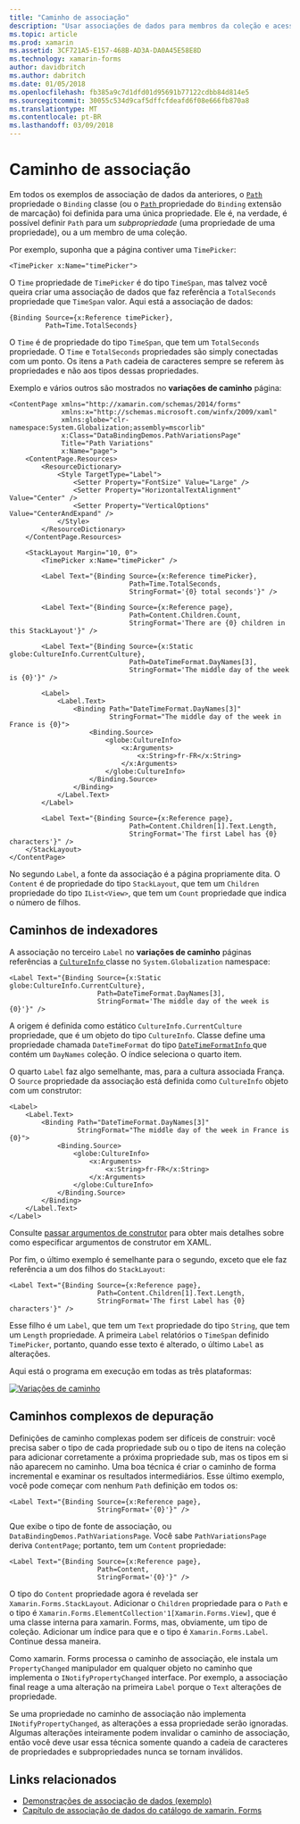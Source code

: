```yaml
---
title: "Caminho de associação"
description: "Usar associações de dados para membros da coleção e acesso subpropriedades"
ms.topic: article
ms.prod: xamarin
ms.assetid: 3CF721A5-E157-468B-AD3A-DA0A45E58E8D
ms.technology: xamarin-forms
author: davidbritch
ms.author: dabritch
ms.date: 01/05/2018
ms.openlocfilehash: fb385a9c7d1dfd01d95691b77122cdbb84d814e5
ms.sourcegitcommit: 30055c534d9caf5dffcfdeafd6f08e666fb870a8
ms.translationtype: MT
ms.contentlocale: pt-BR
ms.lasthandoff: 03/09/2018
---
```

# <a name="binding-path"></a>Caminho de associação

Em todos os exemplos de associação de dados da anteriores, o [ `Path` ](https://developer.xamarin.com/api/property/Xamarin.Forms.Binding.Path/) propriedade o `Binding` classe (ou o [ `Path` ](https://developer.xamarin.com/api/property/Xamarin.Forms.Xaml.BindingExtension.Path/) propriedade do `Binding` extensão de marcação) foi definida para uma única propriedade. Ele é, na verdade, é possível definir `Path` para um *subpropriedade* (uma propriedade de uma propriedade), ou a um membro de uma coleção.

Por exemplo, suponha que a página contiver uma `TimePicker`:

```xaml
<TimePicker x:Name="timePicker">
```

O `Time` propriedade de `TimePicker` é do tipo `TimeSpan`, mas talvez você queira criar uma associação de dados que faz referência a `TotalSeconds` propriedade que `TimeSpan` valor. Aqui está a associação de dados:

```xaml
{Binding Source={x:Reference timePicker},
         Path=Time.TotalSeconds}
```
         
O `Time` é de propriedade do tipo `TimeSpan`, que tem um `TotalSeconds` propriedade. O `Time` e `TotalSeconds` propriedades são simply conectadas com um ponto. Os itens a `Path` cadeia de caracteres sempre se referem às propriedades e não aos tipos dessas propriedades.

Exemplo e vários outros são mostrados no **variações de caminho** página:

```xaml
<ContentPage xmlns="http://xamarin.com/schemas/2014/forms"
             xmlns:x="http://schemas.microsoft.com/winfx/2009/xaml"
             xmlns:globe="clr-namespace:System.Globalization;assembly=mscorlib"
             x:Class="DataBindingDemos.PathVariationsPage"
             Title="Path Variations"
             x:Name="page">
    <ContentPage.Resources>
        <ResourceDictionary>
            <Style TargetType="Label">
                <Setter Property="FontSize" Value="Large" />
                <Setter Property="HorizontalTextAlignment" Value="Center" />
                <Setter Property="VerticalOptions" Value="CenterAndExpand" />
            </Style>
        </ResourceDictionary>
    </ContentPage.Resources>
    
    <StackLayout Margin="10, 0">
        <TimePicker x:Name="timePicker" />

        <Label Text="{Binding Source={x:Reference timePicker},
                              Path=Time.TotalSeconds,
                              StringFormat='{0} total seconds'}" />

        <Label Text="{Binding Source={x:Reference page},
                              Path=Content.Children.Count,
                              StringFormat='There are {0} children in this StackLayout'}" />
        
        <Label Text="{Binding Source={x:Static globe:CultureInfo.CurrentCulture},
                              Path=DateTimeFormat.DayNames[3],
                              StringFormat='The middle day of the week is {0}'}" />

        <Label>
            <Label.Text>
                <Binding Path="DateTimeFormat.DayNames[3]"
                         StringFormat="The middle day of the week in France is {0}">
                    <Binding.Source>
                        <globe:CultureInfo>
                            <x:Arguments>
                                <x:String>fr-FR</x:String>
                            </x:Arguments>
                        </globe:CultureInfo>
                    </Binding.Source>
                </Binding>
            </Label.Text>
        </Label>

        <Label Text="{Binding Source={x:Reference page},
                              Path=Content.Children[1].Text.Length,
                              StringFormat='The first Label has {0} characters'}" />
    </StackLayout>
</ContentPage>
```

No segundo `Label`, a fonte da associação é a página propriamente dita. O `Content` é de propriedade do tipo `StackLayout`, que tem um `Children` propriedade do tipo `IList<View>`, que tem um `Count` propriedade que indica o número de filhos.

## <a name="paths-with-indexers"></a>Caminhos de indexadores

A associação no terceiro `Label` no **variações de caminho** páginas referências a [ `CultureInfo` ](https://developer.xamarin.com/api/type/System.Globalization.CultureInfo/) classe no `System.Globalization` namespace:

```xaml
<Label Text="{Binding Source={x:Static globe:CultureInfo.CurrentCulture},
                      Path=DateTimeFormat.DayNames[3],
                      StringFormat='The middle day of the week is {0}'}" />
```

A origem é definida como estático `CultureInfo.CurrentCulture` propriedade, que é um objeto do tipo `CultureInfo`. Classe define uma propriedade chamada `DateTimeFormat` do tipo [ `DateTimeFormatInfo` ](https://developer.xamarin.com/api/type/System.Globalization.DateTimeFormatInfo/) que contém um `DayNames` coleção. O índice seleciona o quarto item.

O quarto `Label` faz algo semelhante, mas, para a cultura associada França. O `Source` propriedade da associação está definida como `CultureInfo` objeto com um construtor:

```xaml
<Label>
    <Label.Text>
        <Binding Path="DateTimeFormat.DayNames[3]"
                 StringFormat="The middle day of the week in France is {0}">
            <Binding.Source>
                <globe:CultureInfo>
                    <x:Arguments>
                        <x:String>fr-FR</x:String>
                    </x:Arguments>
                </globe:CultureInfo>
            </Binding.Source>
        </Binding>
    </Label.Text>
</Label>
```

Consulte [passar argumentos de construtor](~/xamarin-forms/xaml/passing-arguments.md#constructor_arguments) para obter mais detalhes sobre como especificar argumentos de construtor em XAML.

Por fim, o último exemplo é semelhante para o segundo, exceto que ele faz referência a um dos filhos do `StackLayout`:

```xaml
<Label Text="{Binding Source={x:Reference page},
                      Path=Content.Children[1].Text.Length,
                      StringFormat='The first Label has {0} characters'}" />
```

Esse filho é um `Label`, que tem um `Text` propriedade do tipo `String`, que tem um `Length` propriedade. A primeira `Label` relatórios o `TimeSpan` definido `TimePicker`, portanto, quando esse texto é alterado, o último `Label` as alterações.

Aqui está o programa em execução em todas as três plataformas:

[![Variações de caminho](binding-path-images/pathvariations-small.png "variações de caminho")](binding-path-images/pathvariations-large.png#lightbox "variações de caminho")

## <a name="debugging-complex-paths"></a>Caminhos complexos de depuração

Definições de caminho complexas podem ser difíceis de construir: você precisa saber o tipo de cada propriedade sub ou o tipo de itens na coleção para adicionar corretamente a próxima propriedade sub, mas os tipos em si não aparecem no caminho. Uma boa técnica é criar o caminho de forma incremental e examinar os resultados intermediários. Esse último exemplo, você pode começar com nenhum `Path` definição em todos os:

```xaml
<Label Text="{Binding Source={x:Reference page},
                      StringFormat='{0}'}" />
```

Que exibe o tipo de fonte de associação, ou `DataBindingDemos.PathVariationsPage`. Você sabe `PathVariationsPage` deriva `ContentPage`; portanto, tem um `Content` propriedade:

```xaml
<Label Text="{Binding Source={x:Reference page},
                      Path=Content,
                      StringFormat='{0}'}" />
```

O tipo do `Content` propriedade agora é revelada ser `Xamarin.Forms.StackLayout`. Adicionar o `Children` propriedade para o `Path` e o tipo é `Xamarin.Forms.ElementCollection'1[Xamarin.Forms.View]`, que é uma classe interna para xamarin. Forms, mas, obviamente, um tipo de coleção. Adicionar um índice para que e o tipo é `Xamarin.Forms.Label`. Continue dessa maneira.

Como xamarin. Forms processa o caminho de associação, ele instala um `PropertyChanged` manipulador em qualquer objeto no caminho que implementa o `INotifyPropertyChanged` interface. Por exemplo, a associação final reage a uma alteração na primeira `Label` porque o `Text` alterações de propriedade. 

Se uma propriedade no caminho de associação não implementa `INotifyPropertyChanged`, as alterações a essa propriedade serão ignoradas. Algumas alterações inteiramente podem invalidar o caminho de associação, então você deve usar essa técnica somente quando a cadeia de caracteres de propriedades e subpropriedades nunca se tornam inválidos.



## <a name="related-links"></a>Links relacionados

- [Demonstrações de associação de dados (exemplo)](https://developer.xamarin.com/samples/xamarin-forms/DataBindingDemos/)
- [Capítulo de associação de dados do catálogo de xamarin. Forms](~/xamarin-forms/creating-mobile-apps-xamarin-forms/summaries/chapter16.md)
